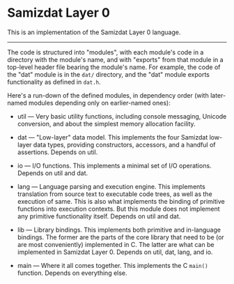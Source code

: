 Samizdat Layer 0
================

This is an implementation of the Samizdat Layer 0 language.

- - - - -

The code is structured into "modules", with each module's code in a
directory with the module's name, and with "exports" from that module
in a top-level header file bearing the module's name. For example,
the code of the "dat" module is in the `dat/` directory, and the
"dat" module exports functionality as defined in `dat.h`.

Here's a run-down of the defined modules, in dependency order (with
later-named modules depending only on earlier-named ones):

* util &mdash; Very basic utility functions, including console
  messaging, Unicode conversion, and about the simplest memory
  allocation facility.

* dat &mdash; "Low-layer" data model. This implements the four
  Samizdat low-layer data types, providing constructors, accessors,
  and a handful of assertions. Depends on util.

* io &mdash; I/O functions. This implements a minimal set of I/O
  operations. Depends on util and dat.

* lang &mdash; Language parsing and execution engine. This implements
  translation from source text to executable code trees, as well as
  the execution of same. This is also what implements the binding of
  primitive functions into execution contexts. But this module does
  not implement any primitive functionality itself. Depends on util
  and dat.

* lib &mdash; Library bindings. This implements both primitive and
  in-language bindings. The former are the parts of the core library
  that need to be (or are most conveniently) implemented in C. The
  latter are what can be implemented in Samizdat Layer 0.  Depends on
  util, dat, lang, and io.

* main &mdash; Where it all comes together. This implements the
  C `main()` function. Depends on everything else.
